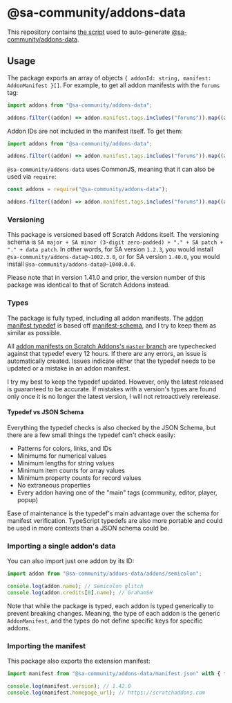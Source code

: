 # @sa-community/addons-data

This repository contains [the script](.github/workflows/update.yml) used to auto-generate [@sa-community/addons-data](https://npmjs.com/package/@sa-community/addons-data).

## Usage

The package exports an array of objects `{ addonId: string, manifest: AddonManifest }[]`.
For example, to get all addon manifests with the `forums` tag:

```js
import addons from "@sa-community/addons-data";

addons.filter((addon) => addon.manifest.tags.includes("forums")).map((addon) => addon.manifest);
```

Addon IDs are not included in the manifest itself.
To get them:

```js
import addons from "@sa-community/addons-data";

addons.filter((addon) => addon.manifest.tags.includes("forums")).map((addon) => addon.addonId);
```

`@sa-community/addons-data` uses CommonJS, meaning that it can also be used via `require`:

```js
const addons = require("@sa-community/addons-data");

addons.filter((addon) => addon.manifest.tags.includes("forums")).map((addon) => addon.manifest);
```

### Versioning

This package is versioned based off Scratch Addons itself.
The versioning schema is `SA major + SA minor (3-digit zero-padded) + "." + SA patch + "." + data patch`.
In other words, for SA version `1.2.3`, you would install `@sa-community/addons-data@~1002.3.0`, or for SA version `1.40.0`, you would install `@sa-community/addons-data@~1040.0.0`.

Please note that in version 1.41.0 and prior, the version number of this package was identical to that of Scratch Addons instead.

### Types

The package is fully typed, including all addon manifests.
The [addon manifest typedef](addons.d.ts) is based off [manifest-schema](https://github.com/ScratchAddons/manifest-schema), and I try to keep them as similar as possible.

All [addon manifests on Scratch Addons's `master` branch](https://github.com/ScratchAddons/ScratchAddons/tree/master/addons) are typechecked against that typedef every 12 hours.
If there are any errors, an issue is automatically created.
Issues indicate either that the typedef needs to be updated or a mistake in an addon manifest.

I try my best to keep the typedef updated.
However, only the latest released is guaranteed to be accurate.
If mistakes with a version's types are found only once it is no longer the latest version, I will not retroactively rerelease.

#### Typedef vs JSON Schema

Everything the typedef checks is also checked by the JSON Schema, but there are a few small things the typedef can't check easily:

- Patterns for colors, links, and IDs
- Minimums for numerical values
- Minimum lengths for string values
- Minimum item counts for array values
- Minimum property counts for record values
- No extraneous properties
- Every addon having one of the "main" tags (community, editor, player, popup)

Ease of maintenance is the typedef's main advantage over the schema for manifest verification.
TypeScript typedefs are also more portable and could be used in more contexts than a JSON schema could be.

### Importing a single addon's data

You can also import just one addon by its ID:

```js
import addon from "@sa-community/addons-data/addons/semicolon";

console.log(addon.name); // Semicolon glitch
console.log(addon.credits[0].name); // GrahamSH
```

Note that while the package is typed, each addon is typed generically to prevent breaking changes.
Meaning, the type of each addon is the generic `AddonManifest`, and the types do not define specific keys for specific addons.

### Importing the manifest

This package also exports the extension manifest:

```js
import manifest from "@sa-community/addons-data/manifest.json" with { type: "json" };

console.log(manifest.version); // 1.42.0
console.log(manifest.homepage_url); // https://scratchaddons.com
```

